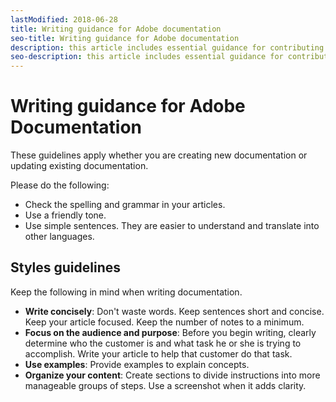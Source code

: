 ```yaml
---
lastModified: 2018-06-28
title: Writing guidance for Adobe documentation
seo-title: Writing guidance for Adobe documentation
description: this article includes essential guidance for contributing to adobe documentation.
seo-description: this article includes essential guidance for contributing to adobe documentation.
---
```


# Writing guidance for Adobe Documentation

These guidelines apply whether you are creating new documentation or updating existing documentation.

Please do the following:

- Check the spelling and grammar in your articles.
- Use a friendly tone.
- Use simple sentences. They are easier to understand and translate into other languages.

## Styles guidelines

Keep the following in mind when writing documentation.

- **Write concisely**: Don't waste words. Keep sentences short and concise. Keep your article focused. Keep the number of notes to a minimum.
- **Focus on the audience and purpose**: Before you begin writing, clearly determine who the customer is and what task he or she is trying to accomplish. Write your article to help that customer do that task.
- **Use examples**: Provide examples to explain concepts.
- **Organize your content**: Create sections to divide instructions into more manageable groups of steps. Use a screenshot when it adds clarity.
